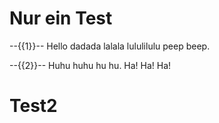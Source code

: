 <!--

author:   Fabian Bär
language: en
narrator: US English Male

-->

# Nur ein Test

--{{1}}--
Hello dadada lalala lululilulu peep beep.

--{{2}}--
Huhu huhu hu hu. Ha! Ha! Ha!

# Test2
